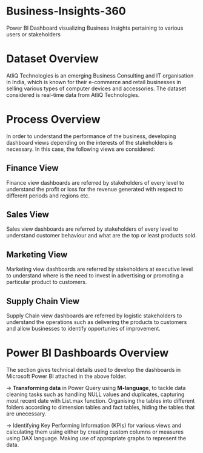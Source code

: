 # Business-Insights-360
Power BI Dashboard visualizing Business Insights pertaining to various users or stakeholders

# Dataset Overview
AtliQ Technologies is an emerging Business Consulting and IT organisation in India, which is known for their e-commerce and retail businesses in selling various types of computer devices and accessories. The dataset considered is real-time data from AtliQ Technologies. 

# Process Overview
In order to understand the performance of the business, developing dashboard views depending on the interests of the stakeholders is necessary. In this case, the following views are considered:

## Finance View 
Finance view dashboards are referred by stakeholders of every level to understand the profit or loss for the revenue generated with respect to different periods and regions etc.

## Sales View
Sales view dashboards are referred by stakeholders of every level to understand customer behaviour and what are the top or least products sold.

## Marketing View 
Marketing view dashboards are referred by stakeholders at executive level to understand where is the need to invest in advertising or promoting a particular product to customers.

## Supply Chain View 
Supply Chain view dashboards are referred by logistic stakeholders to understand the operations such as delivering the products to customers and allow businesses to identify opportunies of improvement.

# Power BI Dashboards Overview
The section gives technical details used to develop the dashboards in Microsoft Power BI attached in the above folder.
 
 -> **Transforming data** in Power Query using **M-language**, to tackle data cleaning tasks such as handling NULL values and duplicates, capturing most recent date with List.max 
    function. Organising the tables into different folders according to dimension tables and fact tables, hiding the tables that are unecessary.

 -> Identifying Key Performing Information (KPIs) for various views and calculating them using either by creating custom columns or measures using DAX language. Making use of 
    appropriate graphs to represent the data.

